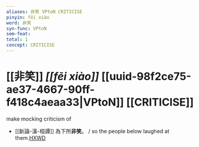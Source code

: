 ```yaml
---
aliases: 非笑 VPtoN CRITICISE
pinyin: fēi xiào
word: 非笑
syn-func: VPtoN
sem-feat: 
total: 1
concept: CRITICISE 
---
```

# [[非笑]] *[[fēi xiào]]*  [[uuid-98f2ce75-ae37-4667-90ff-f418c4aeaa33|VPtoN]] [[CRITICISE]]
make mocking criticism of
 - [[新論-漢-桓譚]] 為下所**非笑**。 / so the people below laughed at them.[HXWD](https://hxwd.org/textview.html?location=KR3j0192_tls_001-32a.4)